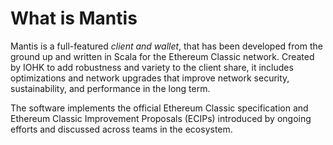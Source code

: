 # What is Mantis

Mantis is a full-featured *client and wallet*, that has been developed from the ground up and written in Scala for the Ethereum Classic network. Created by IOHK to add robustness and variety to the client share, it includes optimizations and network upgrades that improve network security, sustainability, and performance in the long term.

The software implements the official Ethereum Classic specification and Ethereum Classic Improvement Proposals (ECIPs) introduced by ongoing efforts and discussed across teams in the ecosystem.